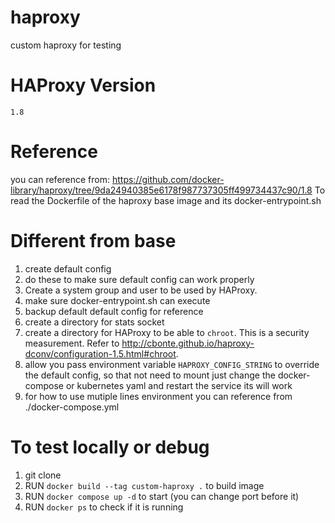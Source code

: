 # haproxy
custom haproxy for testing

# HAProxy Version
`1.8`

# Reference
you can reference from:
https://github.com/docker-library/haproxy/tree/9da24940385e6178f987737305ff499734437c90/1.8
To read the Dockerfile of the haproxy base image and its docker-entrypoint.sh

# Different from base
1. create default config
2. do these to make sure default config can work properly
  1. Create a system group and user to be used by HAProxy.
  2. make sure docker-entrypoint.sh can execute
  3. backup default default config for reference
  4. create a directory for stats socket
  5. create a directory for HAProxy to be able to `chroot`.
     This is a security measurement.
     Refer to http://cbonte.github.io/haproxy-dconv/configuration-1.5.html#chroot.
2. allow you pass environment variable `HAPROXY_CONFIG_STRING` to override the default config, so that not need to mount just change the docker-compose or kubernetes yaml and restart the service its will work 
3. for how to use mutiple lines environment you can reference from ./docker-compose.yml

# To test locally or debug
1. git clone
2. RUN `docker build --tag custom-haproxy .` to build image
3. RUN `docker compose up -d` to start (you can change port before it)
4. RUN `docker ps`  to check if it is running
